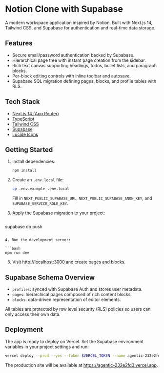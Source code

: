 # Notion Clone with Supabase

A modern workspace application inspired by Notion. Built with Next.js 14, Tailwind CSS, and Supabase for authentication and real-time data storage.

## Features

- Secure email/password authentication backed by Supabase.
- Hierarchical page tree with instant page creation from the sidebar.
- Rich text canvas supporting headings, todos, bullet lists, and paragraph blocks.
- Per-block editing controls with inline toolbar and autosave.
- Supabase SQL migration defining pages, blocks, and profile tables with RLS.

## Tech Stack

- [Next.js 14 (App Router)](https://nextjs.org/)
- [TypeScript](https://www.typescriptlang.org/)
- [Tailwind CSS](https://tailwindcss.com/)
- [Supabase](https://supabase.com/)
- [Lucide Icons](https://lucide.dev/)

## Getting Started

1. Install dependencies:

   ```bash
   npm install
   ```

2. Create an `.env.local` file:

   ```bash
   cp .env.example .env.local
   ```

   Fill in `NEXT_PUBLIC_SUPABASE_URL`, `NEXT_PUBLIC_SUPABASE_ANON_KEY`, and `SUPABASE_SERVICE_ROLE_KEY`.

3. Apply the Supabase migration to your project:

   ```bash
  supabase db push
   ```

4. Run the development server:

   ```bash
   npm run dev
   ```

5. Visit [http://localhost:3000](http://localhost:3000) and create pages and blocks.

## Supabase Schema Overview

- `profiles`: synced with Supabase Auth and stores user metadata.
- `pages`: hierarchical pages composed of rich content blocks.
- `blocks`: data-driven representation of editor elements.

All tables are protected by row level security (RLS) policies so users can only access their own data.

## Deployment

The app is ready to deploy on Vercel. Set the Supabase environment variables in your project settings and run:

```bash
vercel deploy --prod --yes --token $VERCEL_TOKEN --name agentic-232e2fd3
```

The production site will be available at https://agentic-232e2fd3.vercel.app.
